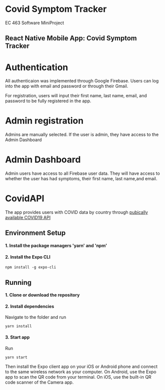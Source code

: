 # Covid Symptom Tracker
EC 463 Software MiniProject


## React Native Mobile App: Covid Symptom Tracker

# Authentication
All authenticaion was implemented through Google Firebase. Users can log into the app with email and password or through their Gmail. 

For registration, users will input their first name, last name, email, and password to be fully registered in the app. 

# Admin registration
Admins are manually selected. If the user is admin, they have access to the Admin Dashboard

# Admin Dashboard
Admin users have access to all Firebase user data. They will have access to whether the user has had symptoms, their first name, last name,and email.

# CovidAPI
The app provides users with COVID data by country through [pubically available COVID19 API](COVID19api.com)



























## Environment Setup
#### 1. Install the package managers 'yarn' and 'npm'

#### 2. Install the Expo CLI
```
npm install -g expo-cli
```
## Running

#### 1. Clone or download the repository

#### 2. Install dependencies
Navigate to the folder and run
```
yarn install
```

#### 3. Start app
Run
```
yarn start
```

Then install the Expo client app on your iOS or Android phone and connect to the same wireless network as your computer. On Android, use the Expo app to scan the QR code from your terminal. On iOS, use the built-in QR code scanner of the Camera app.
